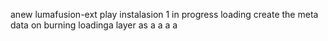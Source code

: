 anew lumafusion-ext
play
instalasion 1
in progress
loading
create the meta
data on burning
loadinga
layer
as
a
a
a
a
